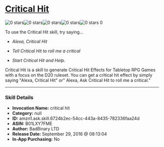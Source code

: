 # [Critical Hit](http://alexa.amazon.com/#skills/amzn1.ask.skill.6724b2ec-54cc-443a-8435-782336faa24d)
![0 stars](../../images/ic_star_border_black_18dp_1x.png)![0 stars](../../images/ic_star_border_black_18dp_1x.png)![0 stars](../../images/ic_star_border_black_18dp_1x.png)![0 stars](../../images/ic_star_border_black_18dp_1x.png)![0 stars](../../images/ic_star_border_black_18dp_1x.png) 0

To use the Critical Hit skill, try saying...

* *Alexa, Critical Hit*

* *Tell Critical Hit to roll me a critical*

* *Start Critical Hit and Help.*

Critical Hit is a skill to generate Critical Hit Effects for Tabletop RPG Games with a focus on the D20 ruleset. You can get a critical hit effect by simply saying "Alexa, Critical Hit" or" Alexa, Ask Critical Hit to roll me a critical."

***

### Skill Details

* **Invocation Name:** critical hit
* **Category:** null
* **ID:** amzn1.ask.skill.6724b2ec-54cc-443a-8435-782336faa24d
* **ASIN:** B01LXY7FME
* **Author:** BadBinary LTD
* **Release Date:** September 29, 2016 @ 08:13:04
* **In-App Purchasing:** No
